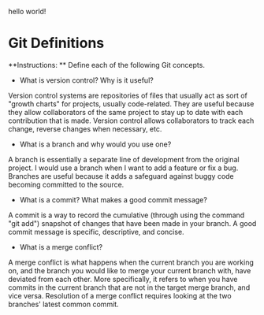 hello world!

# Git Definitions

**Instructions: ** Define each of the following Git concepts.

* What is version control?  Why is it useful?

Version control systems are repositories of files that usually act as sort of "growth charts" for projects, usually code-related. They are useful because they allow collaborators of the same project to stay up to date with each contribution that is made. Version control allows collaborators to track each change, reverse changes when necessary, etc.

* What is a branch and why would you use one?

A branch is essentially a separate line of development from the original project. I would use a branch when I want to add a feature or fix a bug. Branches are useful because it adds a safeguard against buggy code becoming committed to the source.

* What is a commit? What makes a good commit message?

A commit is a way to record the cumulative (through using the command "git add") snapshot of changes that have been made in your branch. A good commit message is specific, descriptive, and concise.

* What is a merge conflict?

A merge conflict is what happens when the current branch you are working on, and the branch you would like to merge your current branch with, have deviated from each other. More specifically, it refers to when you have commits in the current branch that are not in the target merge branch, and vice versa. Resolution of a merge conflict requires looking at the two branches' latest common commit.